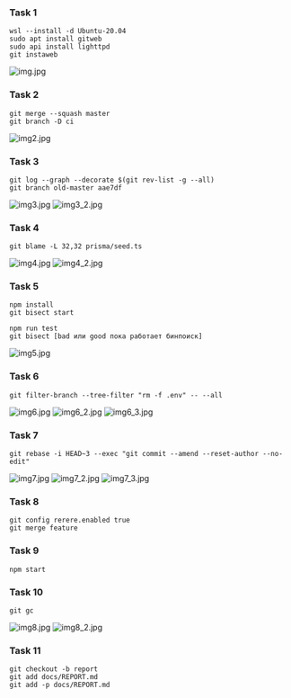 ### Task 1
```
wsl --install -d Ubuntu-20.04
sudo apt install gitweb
sudo api install lighttpd
git instaweb
```
![img.jpg](img.jpg)
### Task 2
```
git merge --squash master
git branch -D ci
```
![img2.jpg](img2.jpg)
### Task 3
```
git log --graph --decorate $(git rev-list -g --all)
git branch old-master aae7df
```
![img3.jpg](img3.jpg)
![img3_2.jpg](img3_2.jpg)
### Task 4
```
git blame -L 32,32 prisma/seed.ts
```
![img4.jpg](img4.jpg)
![img4_2.jpg](img4_2.jpg)
### Task 5
```
npm install
git bisect start

npm run test
git bisect [bad или good пока работает бинпоиск]
```
![img5.jpg](img5.jpg)
### Task 6
```
git filter-branch --tree-filter "rm -f .env" -- --all
```
![img6.jpg](img6.jpg)
![img6_2.jpg](img6_2.jpg)
![img6_3.jpg](img6_3.jpg)
### Task 7
```
git rebase -i HEAD~3 --exec "git commit --amend --reset-author --no-edit"
```
![img7.jpg](img7.jpg)
![img7_2.jpg](img7_2.jpg)
![img7_3.jpg](img7_3.jpg)
### Task 8
```
git config rerere.enabled true
git merge feature
```
### Task 9
```
npm start
```
### Task 10
```
git gc
```
![img8.jpg](img8.jpg)
![img8_2.jpg](img8_2.jpg)
### Task 11
```
git checkout -b report
git add docs/REPORT.md
git add -p docs/REPORT.md
```